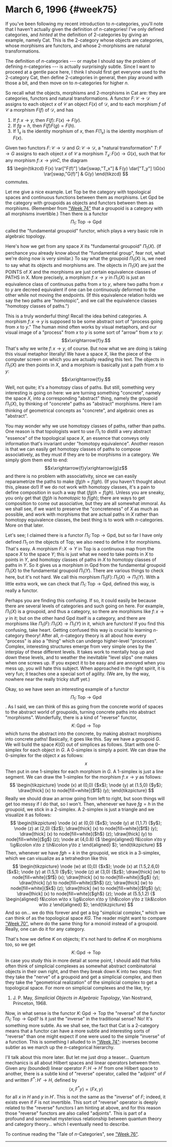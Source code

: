 # March 6, 1996 {#week75}

If you've been following my recent introduction to $n$-categories,
you'll note that I haven't actually given the definition of
$n$-categories! I've only defined categories, and *hinted* at the
definition of 2-categories by giving an example, namely $\mathsf{Cat}$. This is the
2-category whose objects are categories, whose morphisms are functors,
and whose 2-morphisms are natural transformations.

The definition of $n$-categories --- or maybe I should say the problem of
defining $n$-categories --- is actually surprisingly subtle. Since I want to
proceed at a gentle pace here, I think I should first get everyone used
to the 2-category $\mathsf{Cat}$, then define 2-categories in general, then play
around with those a bit, and then move on to $n$-categories for higher $n$.

So recall what the objects, morphisms and 2-morphisms in $\mathsf{Cat}$ are: they
are categories, functors and natural transformations. A functor $F\colon \mathcal{C}\to\mathcal{D}$
assigns to each object $x$ of $\mathcal{C}$ an object $F(x)$ of $\mathcal{D}$, and to each morphism
$f$ of $\mathcal{C}$ a morphism $F(f)$ of $\mathcal{D}$, and has

1.  If $f\colon  x \to y$, then $F(f)\colon  F(x) \to F(y)$.
2.  If $fg = h$, then $F(f)F(g) = F(h)$.
3.  If $1_x$ is the identity morphism of $x$, then $F(1_x)$ is the identity
    morphism of $F(x)$.

Given two functors $F\colon\mathcal{C}\to\mathcal{D}$ and $G\colon\mathcal{C}\to\mathcal{D}$, a "natural transformation"
$T\colon F\to G$ assigns to each object $x$ of $\mathcal{C}$ a morphism $T_x\colon F(x)\to G(x)$,
such that for any morphism $f\colon x\to y in C$, the diagram
$$
  \begin{tikzcd}
    F(x) \rar["F(f)"] \dar[swap,"T_x"]
    & F(y) \dar["T_y"]
  \\G(x) \rar[swap,"G(f)"]
    & G(y)
  \end{tikzcd}
$$
commutes.

Let me give a nice example. Let $\mathsf{Top}$ be the category with topological
spaces and continuous functions between them as morphisms. Let $\mathsf{Gpd}$ be
the category with groupoids as objects and functors between them as
morphisms. (Remember from ["Week 74"](#week74) that a groupoid is a
category with all morphisms invertible.) Then there is a functor
$$\Pi_1\colon\mathsf{Top}\to\mathsf{Gpd}$$
called the "fundamental groupoid" functor, which plays a very basic
role in algebraic topology.

Here's how we get from any space $X$ its "fundamental groupoid"
$\Pi_1(X)$. (If perchance you already know about the "fundamental group",
fear not, what we're doing now is very similar.) To say what the
groupoid $\Pi_1(X)$ is, we need to say what its objects and morphisms are.
The objects in $\Pi_1(X)$ are just the POINTS of $X$ and the morphisms are
just certain equivalence classes of PATHS in X. More precisely, a
morphism $f\colon x\to y$ in $\Pi_1(X)$ is just an equivalence class of continuous
paths from $x$ to $y$, where two paths from $x$ to $y$ are decreed equivalent if
one can be continuously deformed to the other while not moving the
endpoints. (If this equivalence relation holds we say the two paths are
"homotopic", and we call the equivalence classes "homotopy classes of
paths.")

This is a truly wonderful thing! Recall the idea behind categories. A
morphism $f\colon x\to y$ is supposed to be some abstract sort of "process
going from $x$ to $y$." The human mind often works by visual metaphors, and
our visual image of a "process" from $x$ to $y$ is some sort of "arrow"
from $x$ to $y$:
$$x\xrightarrow{f}y.$$
That's why we write $f\colon x\to y$, of course. But now what we are doing is
taking this visual metaphor literally! We have a space $X$, like the piece
of the computer screen on which you are actually reading this text. The
objects in $\Pi_1(X)$ are then points in $X$, and a morphism is basically
just a path from $x$ to $y$:
$$x\xrightarrow{f}y.$$
Well, not quite; it's a homotopy class of paths. But still, something
very interesting is going on here: we are turning something
"concrete", namely the space $X$, into a corresponding "abstract"
thing, namely the groupoid $\Pi_1(X)$, by thinking of "concrete" paths as
"abstract" morphisms. Here I am thinking of geometrical concepts as
"concrete", and algebraic ones as "abstract".

You may wonder why we use homotopy classes of paths, rather than paths.
One reason is that topologists want to use $\Pi_1$ to distill a very
abstract "essence" of the topological space $X$, an essence that conveys
only information that's invariant under "homotopy equivalence".
Another reason is that we can easily get homotopy classes of paths to
compose associatively, as they must if they are to be morphisms in a
category. We simply glom them end to end:
$$x\xrightarrow{f}y\xrightarrow{g}z$$
and there is no problem with associativity, since we can easily
reparametrize the paths to make $(fg)h = f(gh)$. (If you haven't thought
about this, please do!) If we do not work with homotopy classes, it's a
pain to define composition in such a way that $(fg)h = f(gh)$. Unless you
are sneaky, you only get that $(fg)h$ is *homotopic* to $f(gh)$; there are
ways to get composition to come out associative, but they are all
somewhat immoral. As we shall see, if we want to preserve the
"concreteness" of $X$ as much as possible, and work with morphisms that
are actual paths in $X$ rather than homotopy equivalence classes, the best
thing is to work with $n$-categories. More on that later.

Let's see; I claimed there is a functor $\Pi_1\colon\mathsf{Top}\to\mathsf{Gpd}$, but so far I
have only defined $\Pi_1$ on the objects of $\mathsf{Top}$; we also need to define it
for morphisms. That's easy. A morphism $F\colon X\to Y$ in $\mathsf{Top}$ is a continuous
map from the space $X$ to the space $Y$; this is just what we need to take
points in $X$ to points in $Y$, and homotopy classes of paths in $X$ to
homotopy classes of paths in $Y$. So it gives us a morphism in $\mathsf{Gpd}$ from
the fundamental groupoid $\Pi_1(X)$ to the fundamental groupoid $\Pi_1(Y)$.
There are various things to check here, but it's not hard. We call this
morphism $\Pi_1(F)\colon\Pi_1(X)\to\Pi_1(Y)$. With a little extra work, we can
check that $\Pi_1\colon\mathsf{Top}\to\mathsf{Gpd}$, defined this way, is really a functor.

Perhaps you are finding this confusing. If so, it could easily be
because there are several levels of categories and such going on here.
For example, $\Pi_1(X)$ is a groupoid, and thus a category, so there are
morphisms like $f\colon x\to y$ in it; but on the other hand $\mathsf{Gpd}$ itself is a
category, and there are morphisms like $\Pi_1(F)\colon\Pi_1(X)\to\Pi_1(Y)$ in it,
which are functors! If you find this confusing, take heart. Getting
confused this way is crucial to learning $n$-category theory! After all,
$n$-category theory is all about how every "process" is also a "thing"
which can undergo higher-level "processes". Complex, interesting
structures emerge from very simple ones by the interplay of these
different levels. It takes work to mentally hop up and down these
levels, and to weather the inevitable "level slips" one makes when one
screws up. If you expect it to be easy and are annoyed when you mess up,
you will hate this subject. When approached in the right spirit, it is
very fun; it teaches one a special sort of agility. (We are, by the way,
nowhere near the really tricky stuff yet.)

Okay, so we have seen an interesting example of a functor
$$\Pi_1\colon\mathsf{Top}\to\mathsf{Gpd}$$.
As I said, we can think of this as going from the concrete world of
spaces to the abstract world of groupoids, turning concrete paths into
abstract "morphisms". Wonderfully, there is a kind of "reverse"
functor,
$$K\colon\mathsf{Gpd}\to\mathsf{Top}$$
which turns the abstract into the concrete, by making abstract morphisms
into concrete paths! Basically, it goes like this. Say we have a
groupoid $G$. We will build the space $K(G)$ out of simplices as follows.
Start with one 0-simplex for each object in $G$. A 0-simplex is simply a
point. We can draw the 0-simplex for the object $x$ as follows:
$$x$$
Then put in one 1-simplex for each morphism in $G$. A 1-simplex is just a
line segment. We can draw the 1-simplex for the morphism $f\colon x\to y$ as
follows:
$$
  \begin{tikzpicture}
    \node (x) at (0,0) {$x$};
    \node (y) at (1.5,0) {$y$};
    \draw[thick] (x) to node[fill=white]{$f$} (y);
  \end{tikzpicture}
$$
Really we should draw an arrow going from left to right, but soon things
will get too messy if I do that, so I won't. Then, whenever we have $fg=h$
in the groupoid, we stick in a 2-simplex. A 2-simplex is just a
triangle and we visualize it as follows:
$$
  \begin{tikzpicture}
    \node (x) at (0,0) {$x$};
    \node (y) at (1,1.7) {$y$};
    \node (z) at (2,0) {$z$};
    \draw[thick] (x) to node[fill=white]{$f$} (y);
    \draw[thick] (x) to node[fill=white]{$h$} (z);
    \draw[thick] (y) to node[fill=white]{$g$} (z);
    \node at (4,0.8) {$
      \begin{aligned}
        f&\colon x\to y
      \\g&\colon x\to z
      \\h&\colon y\to z
      \end{aligned}
    $};
  \end{tikzpicture}
$$
Then, whenever we have $fgh = k$ in the groupoid, we stick in a 3-simplex,
which we can visualize as a tetrahedron like this
$$
  \begin{tikzpicture}
    \node (w) at (0,0) {$x$};
    \node (x) at (1.5,2.6,0) {$x$};
    \node (y) at (1.5,1) {$y$};
    \node (z) at (3,0) {$z$};
    \draw[thick] (w) to node[fill=white]{$f$} (x);
    \draw[thick] (x) to node[fill=white]{$g$} (y);
    \draw[thick] (y) to node[fill=white]{$h$} (z);
    \draw[thick] (w) to node[fill=white]{$k$} (z);
    \draw[thick] (w) to node[fill=white]{$fg$} (y);
    \draw[thick] (x) to node[fill=white]{$gh$} (z);
    \node at (5.5,1.2) {$
      \begin{aligned}
        f&\colon w\to x
      \\g&\colon x\to y
      \\h&\colon y\to z
      \\k&\colon w\to z
      \end{aligned}
    $};
  \end{tikzpicture}
$$
And so on... we do this forever and get a big "simplicial complex,"
which we can think of as the topological space $KG$. The reader might want
to compare ["Week 70"](#week70), where do the same thing for a
monoid instead of a groupoid. Really, one can do it for any category.

That's how we define $K$ on objects; it's not hard to define $K$ on
morphisms too, so we get
$$K\colon\mathsf{Gpd}\to\mathsf{Top}$$
In case you study this in more detail at some point, I should add that
folks often think of simplicial complexes as somewhat abstract
combinatorial objects in their own right, and then they break down K
into two steps: first they take the "nerve" of a groupoid and get a
simplicial complex, and then they take the "geometrical realization"
of the simplicial complex to get a topological space. For more on
simplicial complexes and the like, try:

1) J. P. May, _Simplicial Objects in Algebraic Topology_, Van Nostrand, Princeton, 1968.

Now, in what sense is the functor $K\colon\mathsf{Gpd}\to\mathsf{Top}$ the "reverse" of the
functor $\Pi_1\colon\mathsf{Top}\to\mathsf{Gpd}$? Is it just the "inverse" in the traditional
sense? No! It's something more subtle. As we shall see, the fact that
$\mathsf{Cat}$ is a 2-category means that a functor can have a more subtle and
interesting sorts of "reverse" than one might expect if one were used
to the simple "inverse" of a function. This is something I alluded to
in ["Week 74"](#week74): inverses become subtler as we march up the
$n$-categorical hierarchy.

I'll talk about this more later. But let me just drop a teaser...
Quantum mechanics is all about Hilbert spaces and linear operators
between them. Given any (bounded) linear operator $F\colon H\to H'$ from one
Hilbert space to another, there is a subtle kind of "reverse"
operator, called the "adjoint" of $F$ and written $F^*\colon H'\to H$, defined
by
$$\langle x,F^*y \rangle = \langle Fx,y \rangle$$
for all $x$ in $H$ and $y$ in $H'$. This is not the same as the "inverse" of
$F$; indeed, it exists even if $F$ is not invertible. This sort of
"reverse" operator is deeply related to the "reverse" functors I am
hinting at above, and for this reason those "reverse" functors are
also called "adjoints". This is part of a profound and somewhat
mysterious relationship between quantum theory and category theory...
which I eventually need to describe.

To continue reading the "Tale of $n$-Categories", see ["Week 76"](#week76).

------------------------------------------------------------------------
